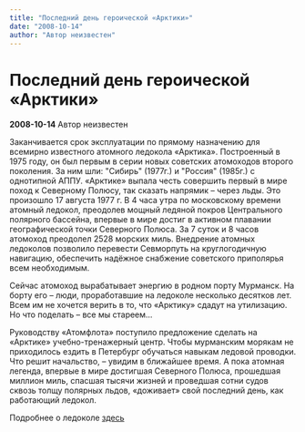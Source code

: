 ```yaml
---
title: "Последний день героической «Арктики»"
date: "2008-10-14"
author: "Автор неизвестен"
---
```


# Последний день героической «Арктики»

**2008-10-14** Автор неизвестен

Заканчивается срок эксплуатации по прямому назначению для всемирно известного атомного ледокола «Арктика». Построенный в 1975 году, он был первым в серии новых советских атомоходов второго поколения. За ним шли: "Сибирь" (1977г.) и "Россия" (1985г.) с однотипной АППУ. «Арктике» выпала честь совершить первый в мире поход к Северному Полюсу, так сказать напрямик – через льды. Это произошло 17 августа 1977 г. В 4 часа утра по московскому времени атомный ледокол, преодолев мощный ледяной покров Центрального полярного бассейна, впервые в мире достиг в активном плавании географической точки Северного Полюса. За 7 суток и 8 часов атомоход преодолел 2528 морских миль. Внедрение атомных ледоколов позволило перевести Севморпуть на круглогодичную навигацию, обеспечить надёжное снабжение советского приполярья всем необходимым.

Сейчас атомоход вырабатывает энергию в родном порту Мурманск. На борту его – люди, проработавшие на ледоколе несколько десятков лет. Всем им не хочется верить в то, что «Арктику» сдадут на утилизацию. Но что поделать – все мы стареем…

Руководству «Атомфлота» поступило предложение сделать на «Арктике» учебно-тренажерный центр. Чтобы мурманским морякам не приходилось ездить в Петербург обучаться навыкам ледовой проводки. Что решит начальство, – увидим в ближайшее время. А пока атомная легенда, впервые в мире достигшая Северного Полюса, прошедшая миллион миль, спасшая тысячи жизней и проведшая сотни судов сквозь толщу полярных льдов, «доживает» свой последний день, как работающий ледокол.

Подробнее о ледоколе [здесь](http://our-murmansk.narod.ru/aboutreg/atomflot/arktika.html)